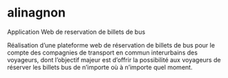 # alinagnon
Application Web de reservation de billets de bus

Réalisation d’une plateforme web de réservation de billets de bus pour le compte des compagnies de transport en commun interurbains des voyageurs, dont l’objectif majeur est d’offrir la possibilité aux voyageurs de réserver les billets bus de n’importe où à n’importe quel moment.
